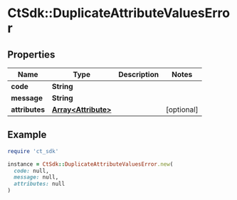 # CtSdk::DuplicateAttributeValuesError

## Properties

| Name | Type | Description | Notes |
| ---- | ---- | ----------- | ----- |
| **code** | **String** |  |  |
| **message** | **String** |  |  |
| **attributes** | [**Array&lt;Attribute&gt;**](Attribute.md) |  | [optional] |

## Example

```ruby
require 'ct_sdk'

instance = CtSdk::DuplicateAttributeValuesError.new(
  code: null,
  message: null,
  attributes: null
)
```

